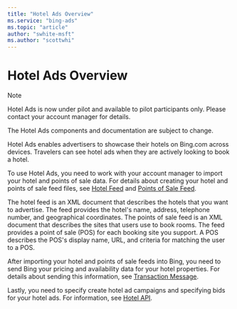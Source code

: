 ```yaml
---
title: "Hotel Ads Overview"
ms.service: "bing-ads"
ms.topic: "article"
author: "swhite-msft"
ms.author: "scottwhi"
---
```

# Hotel Ads Overview
> [!NOTE]
> Hotel Ads is now under pilot and available to pilot participants only. Please contact your account manager for details.
>
> The Hotel Ads components and documentation are subject to change.

Hotel Ads enables advertisers to showcase their hotels on Bing.com across devices. Travelers can see hotel ads when they are actively looking to book a hotel.

To use Hotel Ads, you need to work with your account manager to import your hotel and points of sale data. For details about creating your hotel and points of sale feed files, see [Hotel Feed](../hotel-feed/hotel-feed.md) and [Points of Sale Feed](../pos-feed/pos-feed.md). 

The hotel feed is an XML document that describes the hotels that you want to advertise. The feed provides the hotel's name, address, telephone number, and geographical coordinates. The points of sale feed is an XML document that describes the sites that users use to book rooms. The feed provides a point of sale (POS) for each booking site you support. A POS describes the POS's display name, URL, and criteria for matching the user to a POS. 

After importing your hotel and points of sale feeds into Bing, you need to send Bing your pricing and availability data for your hotel properties. For details about sending this information, see [Transaction Message](../transaction-message/transaction-message.md).

Lastly, you need to specify create hotel ad campaigns and specifying bids for your hotel ads. For information, see [Hotel API](../hotel-service/hotel-api.md).
